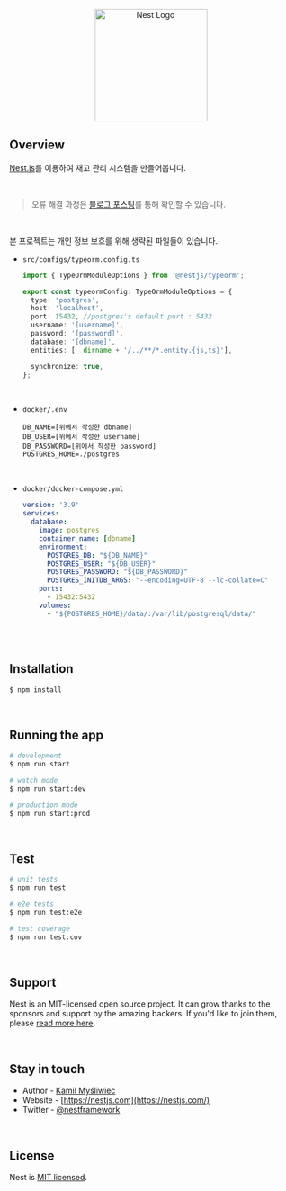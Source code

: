 <p align="center">
  <a href="http://nestjs.com/" target="blank"><img src="https://nestjs.com/img/logo-small.svg" width="200" alt="Nest Logo" /></a>
</p>

## Overview
[Nest.js](https://github.com/nestjs/nest)를 이용하여 재고 관리 시스템을 만들어봅니다.

<br/>

> 오류 해결 과정은 [블로그 포스팅](https://velog.io/@dongvelop/Nest.js-%EC%98%A4%EB%A5%98-%ED%95%B4%EA%B2%B0-%EB%AA%A8%EC%9D%8C)를 통해 확인할 수 있습니다.

<br/>

본 프로젝트는 개인 정보 보흐를 위해 생략된 파일들이 있습니다.

- `src/configs/typeorm.config.ts`
  ```typescript
  import { TypeOrmModuleOptions } from '@nestjs/typeorm';

  export const typeormConfig: TypeOrmModuleOptions = {
    type: 'postgres',
    host: 'localhost',
    port: 15432, //postgres's default port : 5432 
    username: '[username]',
    password: '[password]',
    database: '[dbname]',
    entities: [__dirname + '/../**/*.entity.{js,ts}'],

    synchronize: true,
  };
  ```

<br/>

- `docker/.env`
  ```env
  DB_NAME=[위에서 작성한 dbname]
  DB_USER=[위에서 작성한 username]
  DB_PASSWORD=[위에서 작성한 password]
  POSTGRES_HOME=./postgres
  ```

<br/>

- `docker/docker-compose.yml`
  ```yml
  version: '3.9'
  services:
    database:
      image: postgres
      container_name: [dbname]
      environment:
        POSTGRES_DB: "${DB_NAME}"
        POSTGRES_USER: "${DB_USER}"
        POSTGRES_PASSWORD: "${DB_PASSWORD}"
        POSTGRES_INITDB_ARGS: "--encoding=UTF-8 --lc-collate=C"
      ports:
        - 15432:5432
      volumes:
        - "${POSTGRES_HOME}/data/:/var/lib/postgresql/data/"
  ```



<br/>

<br/>

## Installation

```bash
$ npm install
```

<br/>

## Running the app

```bash
# development
$ npm run start

# watch mode
$ npm run start:dev

# production mode
$ npm run start:prod
```

<br/>

## Test

```bash
# unit tests
$ npm run test

# e2e tests
$ npm run test:e2e

# test coverage
$ npm run test:cov
```

<br/>

## Support

Nest is an MIT-licensed open source project. It can grow thanks to the sponsors and support by the amazing backers. If you'd like to join them, please [read more here](https://docs.nestjs.com/support).

<br/>

## Stay in touch

- Author - [Kamil Myśliwiec](https://kamilmysliwiec.com)
- Website - [https://nestjs.com](https://nestjs.com/)
- Twitter - [@nestframework](https://twitter.com/nestframework)

<br/>

## License

Nest is [MIT licensed](LICENSE).
